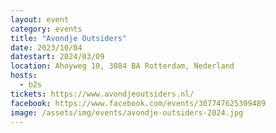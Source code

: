 ```yaml
---
layout: event
category: events
title: "Avondje Outsiders"
date: 2023/10/04
datestart: 2024/03/09
location: Ahoyweg 10, 3084 BA Rotterdam, Nederland
hosts:
  - b2s
tickets: https://www.avondjeoutsiders.nl/
facebook: https://www.facebook.com/events/307747625309489
image: /assets/img/events/avondje-outsiders-2024.jpg
---
```

